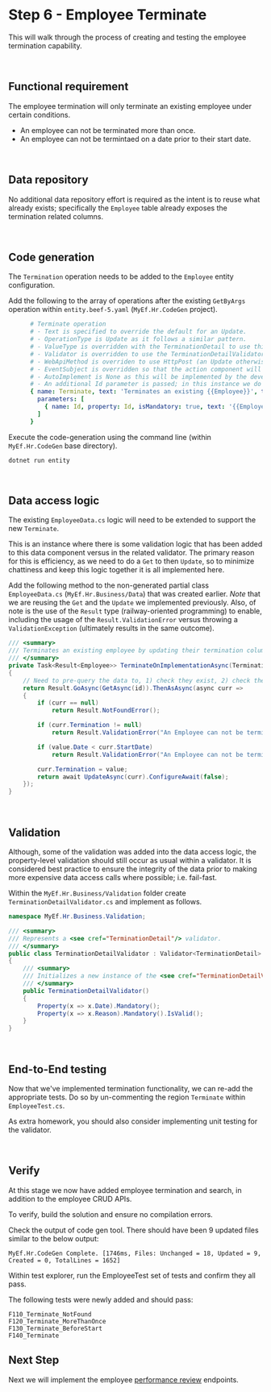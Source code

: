 ﻿# Step 6 - Employee Terminate

This will walk through the process of creating and testing the employee termination capability.

<br/>

## Functional requirement

The employee termination will only terminate an existing employee under certain conditions.
- An employee can not be terminated more than once.
- An employee can not be termintaed on a date prior to their start date.

<br/>

## Data repository

No additional data repository effort is required as the intent is to reuse what already exists; specifically the `Employee` table already exposes the termination related columns.

<br/>

## Code generation

The `Termination` operation needs to be added to the `Employee` entity configuration.

Add the following to the array of operations after the existing `GetByArgs` operation within `entity.beef-5.yaml` (`MyEf.Hr.CodeGen` project).

``` yaml
      # Terminate operation
      # - Text is specified to override the default for an Update.
      # - OperationType is Update as it follows a similar pattern.
      # - ValueType is overridden with the TerminationDetail to use this instead of the default Employee.
      # - Validator is overridden to use the TerminationDetailValidator.
      # - WebApiMethod is overriden to use HttpPost (an Update otherwise defaults to an HttpPut).
      # - EventSubject is overridden so that the action component will be Terminated.
      # - AutoImplement is None as this will be implemented by the developer.
      # - An additional Id parameter is passed; in this instance we do not use the UniqueKey as we require the value to be passed down all the layers.
      { name: Terminate, text: 'Terminates an existing {{Employee}}', type: Update, valueType: TerminationDetail, validator: TerminationDetailValidator, webApiRoute: '{id}/terminate', webApiMethod: HttpPost, eventSubject: 'Hr.Employee:Terminated', autoImplement: None,
        parameters: [
          { name: Id, property: Id, isMandatory: true, text: '{{Employee}} identifier' }
        ]
      }
```

Execute the code-generation using the command line (within `MyEf.Hr.CodeGen` base directory).

```
dotnet run entity
```

</br>

## Data access logic

The existing `EmployeeData.cs` logic will need to be extended to support the new `Terminate`. 

This is an instance where there is some validation logic that has been added to this data component versus in the related validator. The primary reason for this is efficiency, as we need to do a `Get` to then `Update`, so to minimize chattiness and keep this logic together it is all implemented here.

Add the following method to the non-generated partial class `EmployeeData.cs` (`MyEf.Hr.Business/Data`) that was created earlier. _Note_ that we are reusing the `Get` and the `Update` we implemented previously. Also, of note is the use of the `Result` type (railway-oriented programming) to enable, including the usage of the `Result.ValidationError` versus throwing a `ValidationException` (ultimately results in the same outcome).

``` csharp
/// <summary>
/// Terminates an existing employee by updating their termination columns.
/// </summary>
private Task<Result<Employee>> TerminateOnImplementationAsync(TerminationDetail value, Guid id)
{
    // Need to pre-query the data to, 1) check they exist, 2) check they are still employed, and 3) update.
    return Result.GoAsync(GetAsync(id)).ThenAsAsync(async curr =>
    {
        if (curr == null)
            return Result.NotFoundError();

        if (curr.Termination != null)
            return Result.ValidationError("An Employee can not be terminated more than once.");

        if (value.Date < curr.StartDate)
            return Result.ValidationError("An Employee can not be terminated prior to their start date.");

        curr.Termination = value;
        return await UpdateAsync(curr).ConfigureAwait(false);
    });
}
```

<br/>

## Validation

Although, some of the validation was added into the data access logic, the property-level validation should still occur as usual within a validator. It is considered best practice to ensure the integrity of the data prior to making more expensive data access calls where possible; i.e. fail-fast.

Within the `MyEf.Hr.Business/Validation` folder create `TerminationDetailValidator.cs` and implement as follows.

``` csharp
namespace MyEf.Hr.Business.Validation;

/// <summary>
/// Represents a <see cref="TerminationDetail"/> validator.
/// </summary>
public class TerminationDetailValidator : Validator<TerminationDetail>
{
    /// <summary>
    /// Initializes a new instance of the <see cref="TerminationDetailValidator"/> class.
    /// </summary>
    public TerminationDetailValidator()
    {
        Property(x => x.Date).Mandatory();
        Property(x => x.Reason).Mandatory().IsValid();
    }
}
```

<br/>

## End-to-End testing

Now that we've implemented termination functionality, we can re-add the appropriate tests.  Do so by un-commenting the region `Terminate` within `EmployeeTest.cs`.

As extra homework, you should also consider implementing unit testing for the validator.

<br/>

## Verify

At this stage we now have added employee termination and search, in addition to the employee CRUD APIs. 

To verify, build the solution and ensure no compilation errors.

Check the output of code gen tool.  There should have been 9 updated files similar to the below output:

```
MyEf.Hr.CodeGen Complete. [1746ms, Files: Unchanged = 18, Updated = 9, Created = 0, TotalLines = 1652]
```

Within test explorer, run the EmployeeTest set of tests and confirm they all pass.

The following tests were newly added and should pass:

```
F110_Terminate_NotFound
F120_Terminate_MoreThanOnce
F130_Terminate_BeforeStart
F140_Terminate
```

## Next Step

Next we will implement the employee [performance review](./7-Performance-Review.md) endpoints.